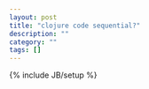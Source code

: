 ```yaml
---
layout: post
title: "clojure code sequential?"
description: ""
category: ""
tags: []
---
```

{% include JB/setup %}
